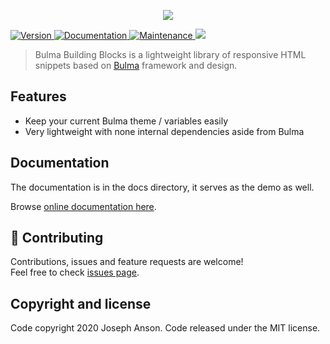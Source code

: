 <p align="center">
  <a href="https://buefy.org">
    <img src="https://raw.githubusercontent.com/JosephAnson/BulmaBuildingBlocks/master/docs/static/icon-black.png" />
  </a>
</p>
<p>
  <a href="https://github.com/JosephAnson/BulmaBuildingBlocks/blob/master/CHANGELOG.md">
    <img alt="Version" src="https://img.shields.io/badge/version-0.5.5-blue.svg?cacheSeconds=2592000" />
  </a>
  <a href="https://github.com/JosephAnson/BulmaBuildingBlocks#readme" target="_blank">
    <img alt="Documentation" src="https://img.shields.io/badge/documentation-yes-brightgreen.svg" />
  </a>
  <a href="https://github.com/JosephAnson/BulmaBuildingBlocks/graphs/commit-activity" target="_blank">
    <img alt="Maintenance" src="https://img.shields.io/badge/Maintained%3F-yes-green.svg" />
  </a>
   <a href="https://codecov.io/gh/JosephAnson/BulmaBuildingBlocks">
    <img src="https://codecov.io/gh/JosephAnson/BulmaBuildingBlocks/branch/master/graph/badge.svg" />
  </a>
</p>

> Bulma Building Blocks is a lightweight library of responsive HTML snippets based on [Bulma](http://bulma.io/) framework and design.

## Features

* Keep your current Bulma theme / variables easily
* Very lightweight with none internal dependencies aside from Bulma

## Documentation

The documentation is in the docs directory, it serves as the demo as well.

Browse [online documentation here](https://bulmabuildingblocks.herokuapp.com/).

## 🤝 Contributing

Contributions, issues and feature requests are welcome!<br />Feel free to check [issues page](https://github.com/JosephAnson/BulmaBuildingBlocks/issues).

## Copyright and license
Code copyright 2020 Joseph Anson. Code released under the MIT license.
